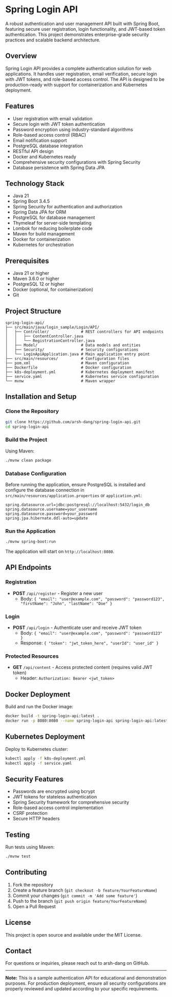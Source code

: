 # Spring Login API

A robust authentication and user management API built with Spring Boot, featuring secure user registration, login functionality, and JWT-based token authentication. This project demonstrates enterprise-grade security practices and scalable backend architecture.

## Overview

Spring Login API provides a complete authentication solution for web applications. It handles user registration, email verification, secure login with JWT tokens, and role-based access control. The API is designed to be production-ready with support for containerization and Kubernetes deployment.

## Features

- User registration with email validation
- Secure login with JWT token authentication
- Password encryption using industry-standard algorithms
- Role-based access control (RBAC)
- Email notification support
- PostgreSQL database integration
- RESTful API design
- Docker and Kubernetes ready
- Comprehensive security configurations with Spring Security
- Database persistence with Spring Data JPA

## Technology Stack

- Java 21
- Spring Boot 3.4.5
- Spring Security for authentication and authorization
- Spring Data JPA for ORM
- PostgreSQL for database management
- Thymeleaf for server-side templating
- Lombok for reducing boilerplate code
- Maven for build management
- Docker for containerization
- Kubernetes for orchestration

## Prerequisites

- Java 21 or higher
- Maven 3.6.0 or higher
- PostgreSQL 12 or higher
- Docker (optional, for containerization)
- Git

## Project Structure

```
spring-login-api/
├── src/main/java/login_sample/Login/API/
│   ├── Controller/              # REST controllers for API endpoints
│   │   ├── ContentController.java
│   │   └── RegistrationController.java
│   ├── Model/                   # Data models and entities
│   ├── Security/                # Security configurations
│   └── LoginApiApplication.java # Main application entry point
├── src/main/resources/          # Configuration files
├── pom.xml                      # Maven configuration
├── Dockerfile                   # Docker configuration
├── k8s-deployment.yml           # Kubernetes deployment manifest
├── service.yaml                 # Kubernetes service configuration
└── mvnw                         # Maven wrapper
```

## Installation and Setup

### Clone the Repository

```bash
git clone https://github.com/arsh-dang/spring-login-api.git
cd spring-login-api
```

### Build the Project

Using Maven:

```bash
./mvnw clean package
```

### Database Configuration

Before running the application, ensure PostgreSQL is installed and configure the database connection in `src/main/resources/application.properties` or `application.yml`:

```properties
spring.datasource.url=jdbc:postgresql://localhost:5432/login_db
spring.datasource.username=your_username
spring.datasource.password=your_password
spring.jpa.hibernate.ddl-auto=update
```

### Run the Application

```bash
./mvnw spring-boot:run
```

The application will start on `http://localhost:8080`.

## API Endpoints

### Registration

- **POST** `/api/register` - Register a new user
  - Body: `{ "email": "user@example.com", "password": "password123", "firstName": "John", "lastName": "Doe" }`

### Login

- **POST** `/api/login` - Authenticate user and receive JWT token
  - Body: `{ "email": "user@example.com", "password": "password123" }`
  - Response: `{ "token": "jwt_token_here", "userId": "user_id" }`

### Protected Resources

- **GET** `/api/content` - Access protected content (requires valid JWT token)
  - Header: `Authorization: Bearer <jwt_token>`

## Docker Deployment

Build and run the Docker image:

```bash
docker build -t spring-login-api:latest .
docker run -p 8080:8080 --name spring-login-api spring-login-api:latest
```

## Kubernetes Deployment

Deploy to Kubernetes cluster:

```bash
kubectl apply -f k8s-deployment.yml
kubectl apply -f service.yaml
```

## Security Features

- Passwords are encrypted using bcrypt
- JWT tokens for stateless authentication
- Spring Security framework for comprehensive security
- Role-based access control implementation
- CSRF protection
- Secure HTTP headers

## Testing

Run tests using Maven:

```bash
./mvnw test
```

## Contributing

1. Fork the repository
2. Create a feature branch (`git checkout -b feature/YourFeatureName`)
3. Commit your changes (`git commit -m 'Add some feature'`)
4. Push to the branch (`git push origin feature/YourFeatureName`)
5. Open a Pull Request

## License

This project is open source and available under the MIT License.

## Contact

For questions or inquiries, please reach out to arsh-dang on GitHub.

---

**Note:** This is a sample authentication API for educational and demonstration purposes. For production deployment, ensure all security configurations are properly reviewed and updated according to your specific requirements.
